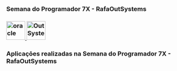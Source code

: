 

### Semana do Programador 7X - RafaOutSystems

### <a href="https://www.outsystems.com/" target="_blank" rel="noreferrer"> <img src="https://github.com/antonyfferreira/antonyfferreira/assets/51787105/f84e0bd9-cae6-4258-8c18-68f6e973c24f" alt="oracle" width="50" height="50"/> </a> <a href="https://www.outsystems.com/" target="_blank" rel="noreferrer"> <img src="https://github.com/antonyfferreira/antonyfferreira/assets/51787105/3fbe5a88-6bf9-42f4-a0ed-568bb0ff572b" alt="OutSystems" width="50" height="50"/> </a>

### Aplicaçōes realizadas na Semana do Programador 7X - RafaOutSystems
